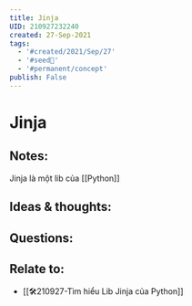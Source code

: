 ```yaml
---
title: Jinja
UID: 210927232240
created: 27-Sep-2021
tags:
  - '#created/2021/Sep/27'
  - '#seed🥜'
  - '#permanent/concept'
publish: False
---
```

# Jinja

## Notes:
Jinja là một lib của [[Python]]

## Ideas & thoughts:

## Questions:

## Relate to:
- [[🛠️210927-Tìm hiểu Lib Jinja của Python]]